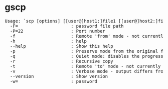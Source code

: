 # gscp
<pre>
Usage: `scp [options] [[user@]host1:]file1 [[user@]host2:]file2`
  -F=                    : password file path
  -P=22                  : Port number
  -f                     : Remote 'from' mode - not currently supported
  -h                     : help
  --help                 : Show this help
  -p                     : Preserve mode from the original file
  -q                     : Quiet mode: disables the progress meter as well as warning and diagnostic messages
  -r                     : Recursive copy
  -t                     : Remote 'to' mode - not currently supported
  -v                     : Verbose mode - output differs from normal scp
  --version              : Show version
  -w=                    : password
</pre>
